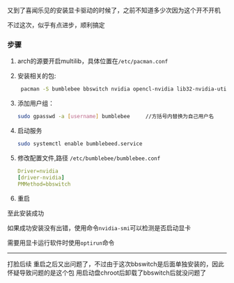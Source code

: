 又到了喜闻乐见的安装显卡驱动的时候了，之前不知道多少次因为这个开不开机

不过这次，似乎有点进步，顺利搞定

<!--more--->

### 步骤

1. arch的源要开启multilib，具体位置在`/etc/pacman.conf`

2. 安装相关的包:

   ```bash
    pacman -S bumblebee bbswitch nvidia opencl-nvidia lib32-nvidia-utils lib32-opencl-nvidia mesa lib32-mesa-libgl xf86-video-intel
   ```

3. 添加用户组：

   ```bash
   sudo gpasswd -a [username] bumblebee		//方括号内替换为自己用户名
   ```

4. 启动服务

   ```bash
   sudo systemctl enable bumblebeed.service
   ```

5. 修改配置文件,路径 `/etc/bumblebee/bumblebee.conf`

   ```yaml
   Driver=nvidia
   [driver-nvidia]
   PMMethod=bbswitch
   ```

6. 重启



至此安装成功

如果成功安装没有出错，使用命令`nvidia-smi`可以检测是否启动显卡

需要用显卡运行软件时使用`optirun`命令

---
打脸后续
重启之后又出问题了，不过由于这次bbswitch是后面单独安装的，因此怀疑导致问题的是这个包
用启动盘chroot后卸载了bbswitch后就没问题了